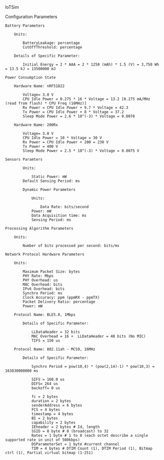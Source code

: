 IoTSim

Configuration Parameters
	
	Battery Parameters

		Units:	
			
			BatteryLeakage: percentage
			CutOffThreshold: percentage

		Details of Specific Parameter:
			
			Initial Energy = 2 * AAA = 2 * 1250 (mAh) * 1.5 (V) = 3,750 Wh = 13.5 kJ = 13500000 mJ

	Power Consumption State

		Hardware Name: nRF51822

			Voltage= 3.0 V
			CPU Idle Power = 0.275 * 16 * Voltage = 13.2 [0.275 mA/MHz (read from flash) * CPU Freq (16MHz)]
			Rx Power = CPU Idle Power + 9.7 * Voltage = 42.3 
			Tx Power = CPU Idle Power + 8 * Voltage = 37.2
			Sleep Mode Power = 2.6 * 10^(-3) * Voltage = 0.0078

		Hardware Name: 200Rx

			Voltage= 3.0 V
			CPU Idle Power = 10 * Voltage = 30 V
			Rx Power = CPU Idle Power + 200 = 230 V 
			Tx Power = 400 V
			Sleep Mode Power = 2.5 * 10^(-3) * Voltage = 0.0075 V

	Sensors Paramters
	
	        Units:
		
		        Static Power: mW
			Default Sensing Period: ms
			
	        Dynamic Power Parameters
		    
		        Units:
			
			        Data Rate: bits/second
				Power: mW
				Data Acquisition time: ms
				Sensing Period: ms
				
	Processing Algorithm Parameters
	
		Units:
		
			Number of bits processed per second: bits/ms
			
	Network Protocol Hardware Parameters

		Units:
			
			Maximum Packet Size: bytes
			PHY Rate: Mbps
			PHY Overhead: us
			MAC Overhead: bits
			IPv6 Overhead: bits
			Synchro Period: ms
			Clock Accuracy: ppm (ppmRX - ppmTX)
			Packet Delivery Ratio: percentage
			Power: mW

		Protocol Name: BLE5.0, 1Mbps
			
			Details of Specific Parameter:
				
				LLDataHeader = 32 bits
				MAC Overhead = 16 +  LLDataHeader = 48 bits (No MIC)
				TIFS = 150 us

		Protocol Name: 802.11ah - MCS9, 16MHz
			
			Details of Specific Parameter:
				
				Synchro Period = pow(10,4) * (pow(2,14)-1) * pow(10,3) = 163830000000 ms 
				
				SIFS = 160.0 us
				DIFS= 264 us 
				backoff= 0 us
				
				fc = 2 bytes
				duration = 2 bytes
				senderAddress = 6 bytes
				FCS = 4 bytes
				timestamp = 4 bytes
				BI = 2 bytes
				capability = 2 bytes
				IEheader = 2 bytes # Id, length
				SSID = 0 byte # 0 (broadcast) to 32
				Rates = 1 byte # 1 to 8 (each octet describe a single supported rate in unit of 500kbps)	   
				DSParameterSet = 1 byte #current channel
				TIM = 4 bytes # DTIM Count (1), DTIM Period (1), Bitmap ctrl (1), Partial virtual bitmap (1-251)

